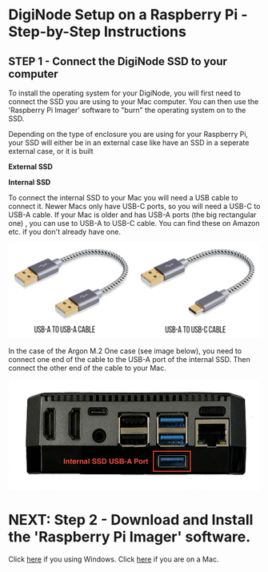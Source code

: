 # DigiNode Setup on a Raspberry Pi - Step-by-Step Instructions

## STEP 1 - Connect the DigiNode SSD to your computer

To install the operating system for your DigiNode, you will first need to connect the SSD you are using to your Mac computer. You can then use the 'Raspberry Pi Imager' software to "burn" the operating system on to the SSD.

Depending on the type of enclosure you are using for your Raspberry Pi, your SSD will either be in an external case like have an SSD in a seperate external case, or it is built

**External SSD**



**Internal SSD**

To connect the internal SSD to your Mac you will need a USB cable to connect it. Newer Macs only have USB-C ports, so you will need a USB-C to USB-A cable. If your Mac is older and has USB-A ports (the big rectangular one) , you can use to USB-A to USB-C cable. You can find these on Amazon etc. if you don't already have one.

![USB Cable Types](/images/usb_cable_types.png)

In the case of the Argon M.2 One case (see image below), you need to connect one end of the cable to the USB-A port of the internal SSD. Then connect the other end of the cable to your Mac.

![USB port for the internal SSD on the Argon M.2 One case](/images/argon_case_ports_ssd.jpg)


# NEXT: Step 2 - Download and Install the 'Raspberry Pi Imager' software. 
Click [here](/docs/rpi_setup_step2_get_imager_win.md) if you using Windows. Click [here](/docs/rpi_setup_step2_get_imager_win.md) if you are on a Mac.